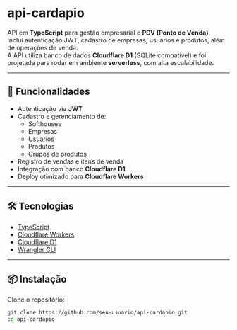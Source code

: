 # api-cardapio

API em **TypeScript** para gestão empresarial e **PDV (Ponto de Venda)**.  
Inclui autenticação JWT, cadastro de empresas, usuários e produtos, além de operações de venda.  
A API utiliza banco de dados **Cloudflare D1** (SQLite compatível) e foi projetada para rodar em ambiente **serverless**, com alta escalabilidade.

---

## 🚀 Funcionalidades

- Autenticação via **JWT**
- Cadastro e gerenciamento de:
  - Softhouses
  - Empresas
  - Usuários
  - Produtos
  - Grupos de produtos
- Registro de vendas e itens de venda
- Integração com banco **Cloudflare D1**
- Deploy otimizado para **Cloudflare Workers**

---

## 🛠️ Tecnologias

- [TypeScript](https://www.typescriptlang.org/)
- [Cloudflare Workers](https://developers.cloudflare.com/workers/)
- [Cloudflare D1](https://developers.cloudflare.com/d1/)
- [Wrangler CLI](https://developers.cloudflare.com/workers/wrangler/)

---

## 📦 Instalação

Clone o repositório:

```bash
git clone https://github.com/seu-usuario/api-cardapio.git
cd api-cardapio
```

